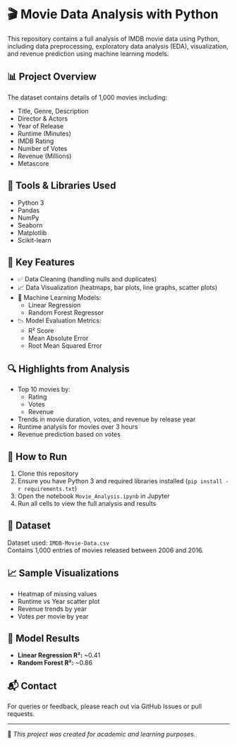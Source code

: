 # 🎬 Movie Data Analysis with Python

This repository contains a full analysis of IMDB movie data using Python, including data preprocessing, exploratory data analysis (EDA), visualization, and revenue prediction using machine learning models.

## 📊 Project Overview

The dataset contains details of 1,000 movies including:
- Title, Genre, Description
- Director & Actors
- Year of Release
- Runtime (Minutes)
- IMDB Rating
- Number of Votes
- Revenue (Millions)
- Metascore

## 🧰 Tools & Libraries Used

- Python 3
- Pandas
- NumPy
- Seaborn
- Matplotlib
- Scikit-learn

## 📌 Key Features

- ✅ Data Cleaning (handling nulls and duplicates)
- 📈 Data Visualization (heatmaps, bar plots, line graphs, scatter plots)
- 🧠 Machine Learning Models:
  - Linear Regression
  - Random Forest Regressor
- 📉 Model Evaluation Metrics:
  - R² Score
  - Mean Absolute Error
  - Root Mean Squared Error

## 🔍 Highlights from Analysis

- Top 10 movies by:
  - Rating
  - Votes
  - Revenue
- Trends in movie duration, votes, and revenue by release year
- Runtime analysis for movies over 3 hours
- Revenue prediction based on votes

## 🚀 How to Run

1. Clone this repository
2. Ensure you have Python 3 and required libraries installed (`pip install -r requirements.txt`)
3. Open the notebook `Movie_Analysis.ipynb` in Jupyter
4. Run all cells to view the full analysis and results

## 📁 Dataset

Dataset used: `IMDB-Movie-Data.csv`  
Contains 1,000 entries of movies released between 2006 and 2016.

## 📈 Sample Visualizations

- Heatmap of missing values
- Runtime vs Year scatter plot
- Revenue trends by year
- Votes per movie by year

## 🤖 Model Results

- **Linear Regression R²:** ~0.41
- **Random Forest R²:** ~0.86

## 📬 Contact

For queries or feedback, please reach out via GitHub Issues or pull requests.

---

📌 *This project was created for academic and learning purposes.*
